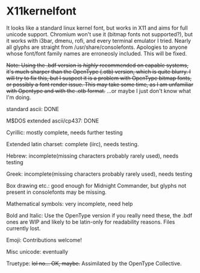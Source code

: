 # X11kernelfont
It looks like a standard linux kernel font, but works in X11 and aims for full unicode support.
Chromium won't use it (bitmap fonts not supported?), but it works with i3bar, dmenu, rofi, and
every terminal emulator I tried. Nearly all glyphs are straight from /usr/share/consolefonts.
Apologies to anyone whose font/font family names are erroneosly included. This will be fixed.

~~Note: Using the .bdf version is *highly* recommended on capable systems, it's much sharper than the OpenType (.otb) 
version, which is quite blurry. I will try to fix this, but I suspect it is a problem with OpenType bitmap fonts, or 
possibly a font render issue. This may take some time, as I am unfamiliar with Opentype and with the .otb format.~~
...or maybe I just don't know what I'm doing.

standard ascii: DONE

M$DOS extended ascii/cp437: DONE

Cyrillic: mostly complete, needs further testing

Extended latin charset: complete (iirc), needs testing.

Hebrew: incomplete(missing characters probably rarely used), needs testing

Greek: incomplete(missing characters probably rarely used), needs testing

Box drawing etc.: good enough for Midnight Commander, but glyphs not present in consolefonts may be missing.

Mathematical symbols: very incomplete, need help

Bold and Italic: Use the OpenType version if you really need these, the .bdf ones are WIP and likely to be 
latin-only for readability reasons. Files currently lost.

Emoji: Contributions welcome!

Misc unicode: eventually

Truetype: ~~lol no... OK, maybe.~~ Assimilated by the OpenType Collective.
